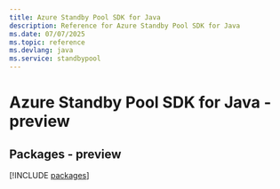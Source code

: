 ```yaml
---
title: Azure Standby Pool SDK for Java
description: Reference for Azure Standby Pool SDK for Java
ms.date: 07/07/2025
ms.topic: reference
ms.devlang: java
ms.service: standbypool
---
```

# Azure Standby Pool SDK for Java - preview
## Packages - preview
[!INCLUDE [packages](standby-pool-index.md)]